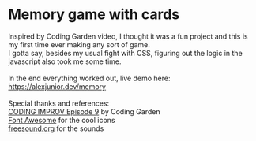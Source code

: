 # Memory game with cards

Inspired by Coding Garden video, I thought it was a fun project and this is my first time ever making any sort of game.
<br>
I gotta say, besides my usual fight with CSS, figuring out the logic in the javascript also took me some time.
<br><br>
In the end everything worked out, live demo here: [<https://alexjunior.dev/memory>](https://alexjunior.dev/memory)
<br><br>
Special thanks and references:<br>
[CODING IMPROV Episode 9](https://youtu.be/GtcWY40HPWY) by Coding Garden <br>
[Font Awesome](https://fontawesome.com) for the cool icons <br>
[freesound.org](https://freesound.org) for the sounds <br>
